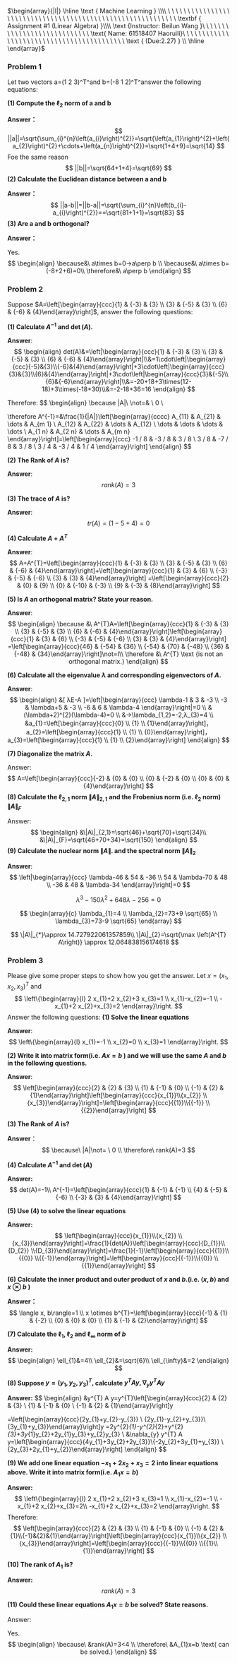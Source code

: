 $\begin{array}{|l|}
\hline \text { Machine Learning } \\\\ \ \ \ \ \ \ \ \ \ \ \ \ \ \ \ \ \ \ \ \ \ \ \ \ \ \ \ \ \ \ \ \ \ \ \ \ \ \ \ \ \ \ \ \ \ \ \ \ \ \ \ \ \ \ \ \ \ \ \ \textbf { Assignment #1 (Linear Algebra) }\\\\
\text {Instructor: Beilun Wang }\ \ \ \ \ \ \ \ \ \ \ \ \ \ \ \ \ \ \ \ \ \ \ \ \ \ \ \ \text{ Name: 61518407 Haoruili}\ \ \ \ \ \ \ \ \ \ \ \ \ \ \ \ \ \ \ \ \ \ \ \ \ \ \ \ \ \ \ \ \ \ \ \ \ \ \ \ \ \ \text {   (Due:2.27) } \\
\hline
\end{array}$

### Problem 1

Let two vectors a=(1 2 3)^T^and b=(-8 1 2)^T^answer the following equations:

**(1) Compute the $\ell_{2}$ norm of a and b**

**Answer：**
$$
||a||=\sqrt{\sum_{i}^{n}\left(a_{i}\right)^{2}}=\sqrt{\left(a_{1}\right)^{2}+\left(a_{2}\right)^{2}+\cdots+\left(a_{n}\right)^{2}}=\sqrt{1+4+9}=\sqrt{14}
$$
Foe the same reason
$$
||b||=\sqrt{64+1+4}=\sqrt{69}
$$
**(2) Calculate the Euclidean distance between a and b**

**Answer：**
$$
||a-b||=||b-a||=\sqrt{\sum_{i}^{n}\left(b_{i}-a_{i}\right)^{2}}==\sqrt{81+1+1}=\sqrt{83}
$$
**(3) Are a and b orthogonal?**

**Answer：**

Yes.
$$
\begin{align}
\because&\ a\times b=0→a\perp b \\
\because&\  a\times b=(-8+2+6)=0\\
\therefore&\ a\perp b
\end{align}
$$

### Problem 2

Suppose $A=\left[\begin{array}{ccc}{1} & {-3} & {3} \\ {3} & {-5} & {3} \\ {6} & {-6} & {4}\end{array}\right]$, answer the following questions:

**(1) Calculate $A^{-1}$ and $\operatorname{det}(A)$.**

**Answer**:
$$
\begin{align}
det(A)&=\left|\begin{array}{ccc}{1} & {-3} & {3} \\ {3} & {-5} & {3} \\ {6} & {-6} & {4}\end{array}\right|\\&=1\cdot\left|\begin{array}{ccc}{-5}&{3}\\{-6}&{4}\end{array}\right|+3\cdot\left|\begin{array}{ccc}{3}&{3}\\{6}&{4}\end{array}\right|+3\cdot\left|\begin{array}{ccc}{3}&{-5}\\{6}&{-6}\end{array}\right|\\&=-20+18+3\times(12-18)+3\times(-18+30)\\&=-2-18+36=16
\end{align}
$$

Therefore:
$$
\begin{align}
\because |A|\ \not=& \ 0
\\

\therefore A^{-1}=&\frac{1}{|A|}\left[\begin{array}{cccc}
A_{11} & A_{21} & \dots & A_{m 1} \\
A_{12} & A_{22} & \dots & A_{12} \\
\dots & \dots & \dots & \dots \\
A_{1 n} & A_{2 n} & \dots & A_{m n}
\end{array}\right]=\left[\begin{array}{ccc}
-1 / 8 & -3 / 8 & 3 / 8 \\
3 / 8 & -7 / 8 & 3 / 8 \\
3 / 4 & -3 / 4 & 1 / 4
\end{array}\right]
\end{align}
$$


**(2) The Rank of $A$ is?**

**Answer**: 
$$
rank(A)=3
$$


**(3) The trace of $A$ is?**

**Answer**:
$$
tr(A)=(1-5+4)=0
$$


**(4) Calculate $A+A^{T}$**

**Answer**:
$$
A+A^{T}=\left[\begin{array}{ccc}{1} & {-3} & {3} \\ {3} & {-5} & {3} \\ {6} & {-6} & {4}\end{array}\right]+\left[\begin{array}{ccc}{1} & {3} & {6} \\ {-3} & {-5} & {-6} \\ {3} & {3} & {4}\end{array}\right]
=\left[\begin{array}{ccc}{2} & {0} & {9} \\ {0} & {-10} & {-3} \\ {9} & {-3} & {8}\end{array}\right]
$$

**(5) Is $A$ an orthogonal matrix? State your reason.**

**Answer**:
$$
\begin{align}
\because &\ A^{T}A=\left[\begin{array}{ccc}{1} & {-3} & {3} \\ {3} & {-5} & {3} \\ {6} & {-6} & {4}\end{array}\right]\left[\begin{array}{ccc}{1} & {3} & {6} \\ {-3} & {-5} & {-6} \\ {3} & {3} & {4}\end{array}\right]
=\left[\begin{array}{ccc}{46} & {-54} & {36} \\ {-54} & {70} & {-48} \\ {36} & {-48} & {34}\end{array}\right]\not=I\\
\therefore &\ A^{T} \text {is not an orthogonal matrix.}
\end{align}
$$

**(6) Calculate all the eigenvalue $\lambda$ and corresponding eigenvectors of $A$.**

**Answer**:
$$
\begin{align}
&[ λE-A ]=\left|\begin{array}{ccc}
\lambda-1 & 3 & -3 \\
-3 & \lambda+5 & -3 \\
-6 & 6 & \lambda-4
\end{array}\right|=0
\\
&(\lambda+2)^{2}(\lambda-4)=0
\\
&→\lambda_{1,2}=-2,λ_{3}=4
\\
&a_{1}=\left[\begin{array}{ccc}{0} \\ {1} \\ {1}\end{array}\right]，a_{2}=\left[\begin{array}{ccc}{1} \\ {1} \\ {0}\end{array}\right]，a_{3}=\left[\begin{array}{ccc}{1} \\ {1} \\ {2}\end{array}\right]
\end{align}
$$

**(7) Diagonalize the matrix $A$.**

Answer:
$$
A=\left[\begin{array}{ccc}{-2} & {0} & {0} \\ {0} & {-2} & {0} \\ {0} & {0} & {4}\end{array}\right]
$$
**(8) Calculate the $\ell_{2,1}$ norm $\|A\|_{2,1}$ and the Frobenius norm (i.e. $\ell_{2}$ norm) $\|A\|_{F}$**

Answer:
$$
\begin{align}
&\|A\|_{2,1}=\sqrt{46}+\sqrt{70}+\sqrt{34}\\
&\|A\|_{F}=\sqrt{46+70+34}=\sqrt{150}
\end{align}
$$
**(9) Calculate the nuclear norm $\|A\|$. and the spectral norm $\|A\|_{2}$**

**Answer**:
$$
\left|\begin{array}{ccc}
\lambda-46 & 54 & -36 \\
54 & \lambda-70 & 48 \\
-36 & 48 & \lambda-34
\end{array}\right|=0
$$

$$
\lambda^{3}-150 \lambda^{2}+648 \lambda-256=0
$$

$$
\begin{array}{c}
\lambda_{1}=4 \\
\lambda_{2}=73+9 \sqrt{65} \\
\lambda_{3}=73-9 \sqrt{65}
\end{array}
$$

$$
\|A\|_{*}\approx 14.727922061357859\\
\|A\|_{2}=\sqrt{\max \left(A^{T} A\right)} \approx 12.064838156174618
$$



### Problem 3

Please give some proper steps to show how you get the answer. Let $x=\left(x_{1}, x_{2}, x_{3}\right)^{T}$ and
$$
\left\{\begin{array}{l}
2 x_{1}+2 x_{2}+3 x_{3}=1 \\
x_{1}-x_{2}=-1 \\
-x_{1}+2 x_{2}+x_{3}=2
\end{array}\right.
$$
Answer the following questions:
**(1) Solve the linear equations**

**Answer**: 
$$
\left\{\begin{array}{l}
x_{1}=-1 \\
x_{2}=0 \\
x_{3}=1
\end{array}\right.
$$


**(2) Write it into matrix form(i.e. $A x=b$ ) and we will use the same $A$ and $b$ in the following questions.**

**Answer**:
$$
\left[\begin{array}{ccc}{2} & {2} & {3} \\ {1} & {-1} & {0} \\ {-1} & {2} & {1}\end{array}\right]\left[\begin{array}{ccc}{x_{1}}\\{x_{2}} \\{x_{3}}\end{array}\right]=\left[\begin{array}{ccc}{{1}}\\{{-1}} \\{{2}}\end{array}\right]
$$


**(3) The Rank of $A$ is?**

**Answer**：
$$
\because\ |A|\not= \ 0
\\
\therefore\ rank(A)=3
$$


**(4) Calculate $A^{-1}$ and $\operatorname{det}(A)$**

**Answer:**
$$
det(A)=-1\\
A^{-1}=\left[\begin{array}{ccc}{1} & {-1} & {-1} \\ {4} & {-5} & {-6} \\ {-3} & {3} & {4}\end{array}\right]
$$


**(5) Use (4) to solve the linear equations**

**Answer:**
$$
\left[\begin{array}{ccc}{x_{1}}\\{x_{2}} \\{x_{3}}\end{array}\right]=\frac{1}{det(A)}\left[\begin{array}{ccc}{D_{1}}\\{D_{2}} \\{D_{3}}\end{array}\right]=\frac{1}{-1}\left[\begin{array}{ccc}{{1}}\\{{0}} \\{{-1}}\end{array}\right]=\left[\begin{array}{ccc}{{-1}}\\{{0}} \\{{1}}\end{array}\right]
$$


**(6) Calculate the inner product and outer product of $x$ and $b$.(i.e. $\langle x, b\rangle$ and $x \otimes b$ )**

**Answer：**
$$
\langle x, b\rangle=1
\\
x \otimes b^{T}=\left[\begin{array}{ccc}{-1} & {1} & {-2} \\ {0} & {0} & {0} \\ {1} & {-1} & {2}\end{array}\right]
$$


**(7) Calculate the $\ell_{1}, \ell_{2}$ and $\ell_{\infty}$ norm of $b$**

**Answer:**
$$
\begin{align}
\ell_{1}&=4\\
\ell_{2}&=\sqrt{6}\\
\ell_{\infty}&=2
\end{align}
$$


**(8) Suppose $y=\left(y_{1}, y_{2}, y_{3}\right)^{T},$ calculate $y^{T} A y, \nabla_{y} y^{T} A y$**

**Answer:**
$$
\begin{align}
&y^{T} A y=y^{T}\left[\begin{array}{ccc}{2} & {2} & {3} \\ {1} & {-1} & {0} \\ {-1} & {2} & {1}\end{array}\right]y

=\left[\begin{array}{ccc}{2y_{1}+y_{2}-y_{3}} \\ {2y_{1}-y_{2}+y_{3}}\\ {3y_{1}+y_{3}}\end{array}\right]y
=2y^{2}_{1}-y^{2}_{2}+y^{2}_{3}+3y_{1}y_{2}+2y_{1}y_{3}+y_{2}y_{3}
\\
&\nabla_{y} y^{T} A y=\left[\begin{array}{ccc}{4y_{1}+3y_{2}+2y_{3}}\\{-2y_{2}+3y_{1}+y_{3}} \\{2y_{3}+2y_{1}+y_{2}}\end{array}\right]
\end{align}
$$



**(9) We add one linear equation $-x_{1}+2 x_{2}+x_{3}=2$ into linear equations above. Write it into matrix form(i.e. $\left.A_{1} x=b\right)$**

**Answer:**
$$
\left\{\begin{array}{l}
2 x_{1}+2 x_{2}+3 x_{3}=1 \\
x_{1}-x_{2}=-1 \\
-x_{1}+2 x_{2}+x_{3}=2\\
-x_{1}+2 x_{2}+x_{3}=2
\end{array}\right.
$$
Therefore:
$$
\left[\begin{array}{ccc}{2} & {2} & {3} \\ {1} & {-1} & {0} \\ {-1} & {2} & {1}\\{-1}&{2}&{1}\end{array}\right]\left[\begin{array}{ccc}{x_{1}}\\{x_{2}} \\{x_{3}}\end{array}\right]=\left[\begin{array}{ccc}{{-1}}\\{{0}} \\{{1}\\{1}}\end{array}\right]
$$


**(10) The rank of $A_{1}$ is?**

**Answer:**
$$
rank(A)=3
$$


**(11) Could these linear equations $A_{1} x=b$ be solved? State reasons.**

Answer:

Yes.
$$
\begin{align}
\because\ &rank(A)=3<4
\\
\therefore\ &A_{1}x=b \text{ can be solved.}
\end{align}
$$

